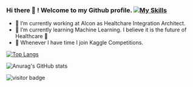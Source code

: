 ### Hi there 👋 ! Welcome to my Github profile.       [![My Skills](https://skillicons.dev/icons?i=linkedin)](https://www.linkedin.com/in/alfonrodrisimon)

- 🔭 I’m currently working at Alcon as Healtchare Integration Architect. 
- 🌱 I’m currently learning Machine Learning. I believe it is the future of Healthcare 🤔
- 👯 Whenever I have time I join Kaggle Competitions. 

[![Top Langs](https://github-readme-stats.vercel.app/api/top-langs/?username=alfonrodrisimon&count_private=true)](https://github.com/anuraghazra/github-readme-stats)

![Anurag's GitHub stats](https://github-readme-stats.vercel.app/api?username=alfonrodrisimon&show_icons=true&theme=radical)

![visitor badge](https://visitor-badge.glitch.me/badge?page_id=alfonrodrisimon.visitor-badge&left_color=red&right_color=green) 

